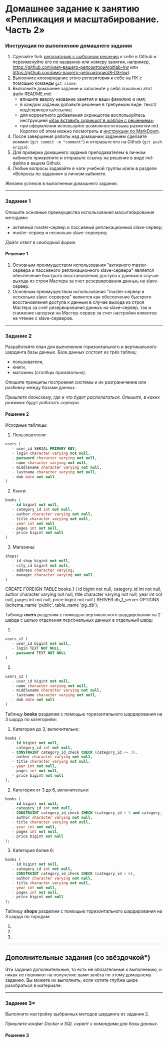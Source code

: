 # Домашнее задание к занятию «Репликация и масштабирование. Часть 2»

### Инструкция по выполнению домашнего задания

1. Сделайте fork [репозитория c шаблоном решения](https://github.com/netology-code/sys-pattern-homework) к себе в Github и переименуйте его по названию или номеру занятия, например, https://github.com/имя-вашего-репозитория/gitlab-hw или https://github.com/имя-вашего-репозитория/8-03-hw).
2. Выполните клонирование этого репозитория к себе на ПК с помощью команды `git clone`.
3. Выполните домашнее задание и заполните у себя локально этот файл README.md:
   - впишите вверху название занятия и ваши фамилию и имя;
   - в каждом задании добавьте решение в требуемом виде: текст/код/скриншоты/ссылка;
   - для корректного добавления скриншотов воспользуйтесь инструкцией [«Как вставить скриншот в шаблон с решением»](https://github.com/netology-code/sys-pattern-homework/blob/main/screen-instruction.md);
   - при оформлении используйте возможности языка разметки md. Коротко об этом можно посмотреть в [инструкции по MarkDown](https://github.com/netology-code/sys-pattern-homework/blob/main/md-instruction.md).
4. После завершения работы над домашним заданием сделайте коммит (`git commit -m "comment"`) и отправьте его на Github (`git push origin`).
5. Для проверки домашнего задания преподавателем в личном кабинете прикрепите и отправьте ссылку на решение в виде md-файла в вашем Github.
6. Любые вопросы задавайте в чате учебной группы и/или в разделе «Вопросы по заданию» в личном кабинете.

Желаем успехов в выполнении домашнего задания.

---

### Задание 1

Опишите основные преимущества использования масштабирования методами:

- активный master-сервер и пассивный репликационный slave-сервер; 
- master-сервер и несколько slave-серверов;


*Дайте ответ в свободной форме.*

#### Решение 1

1. Основным преимуществом использования "активного master-сервера и пассивного репликационного slave-сервера" является обеспечение быстрого восстановления доступа к данным в случае выхода из строя Мастера за счет резервирования данныъ на slave-сервер.
2. Основным преимуществом использования "master-сервер и несколько slave-серверов" является как обеспечение быстрого восстановления доступа к данным в случае выхода из строя Мастера за счет резервирования данныъ на slave-сервер, так и снижение нагрузки на Мастер-сервер за счет настройки клиентов на чтение с slave-серверов.

---

### Задание 2


Разработайте план для выполнения горизонтального и вертикального шардинга базы данных. База данных состоит из трёх таблиц: 

- пользователи, 
- книги, 
- магазины (столбцы произвольно). 

Опишите принципы построения системы и их разграничение или разбивку между базами данных.

*Пришлите блоксхему, где и что будет располагаться. Опишите, в каких режимах будут работать сервера.* 

#### Решение 2
Исходные таблицы:

1. Пользоватлели:

```sql
users (
   - user_id SERIAL PRIMARY KEY,
   - login character varying not null,
   - password character varying not null,
   - name character varying not null,
   - middlename character varying not null,
   - lastname character varying not null,
   - dob date not null
)
```

2. Книги: 
```sql
books (
   - id bigint not null,
   - category_id int not null,
   - author character varying not null,
   - title character varying not null,
   - year int not null
   - pages int not null,
   - price bigint not null
)
```

3. Магазины:
```sql
shops(
   - id_shop bigint not null,
   - city_id bigint not null,
   - address character varying,
   - manager character varying not null
)
```

CREATE FOREIGN TABLE books_1
(
    id bigint not null,
    category_id int not null,
    author character varying not null,
    title character varying not null,
    year int not null,
    pages int not null,
    price bigint not null
) SERVER db_1_server
  OPTIONS (schema_name 'public', table_name 'pg_db');


Таблицу **users** разделим с помощью вертикального шардирования на 2 шарда с целью отделения персональных данных в отдельный шард:

1. 
```sql
users_s1 (
   - user_id bigint not null,
   - login TEXT NOT NULL,
   - password TEXT NOT NULL
)
```
2. 
```sql
users_s2 (
   - user_id bigint not null,
   - name character varying not null,
   - middlename character varying not null,
   - lastname character varying not null,
   - dob date not null
)
```
Таблицу **books** разделим с помощью горизонтального шардирования на 3 шарда по категориям:

1. Категория до 3, включительно:
```sql
books (
   - id bigint not null,
   - category_id int not null,
   - CONSTRAINT category_id_check CHECK (category_id <= 3),
   - author character varying not null,
   - title character varying not null,
   - year int not null,
   - pages int not null,
   - price bigint not null
);
```
2. Категория от 3 до 6, включительно:
```sql
books (
   - id bigint not null,
   - category_id int not null,
   - CONSTRAINT category_id_check CHECK (category_id > 3 and category_id <= 6),
   - author character varying not null,
   - title character varying not null,
   - year int not null,
   - pages int not null,
   - price bigint not null
);
```
3. Категория более 6:
```sql
books (
   - id bigint not null,
   - category_id int not null,
   - CONSTRAINT category_id_check CHECK (category_id > 6),
   - author character varying not null,
   - title character varying not null,
   - year int not null,
   - pages int not null,
   - price bigint not null
);
```

Таблицу **shops** разделим с помощью горизонтального шардирования на 3 шарда по городам:

1. 


2. 


3. 




---

## Дополнительные задания (со звёздочкой*)
Эти задания дополнительные, то есть не обязательные к выполнению, и никак не повлияют на получение вами зачёта по этому домашнему заданию. Вы можете их выполнить, если хотите глубже шире разобраться в материале.

---
### Задание 3*

Выполните настройку выбранных методов шардинга из задания 2.

*Пришлите конфиг Docker и SQL скрипт с командами для базы данных*.


#### Решение 3


